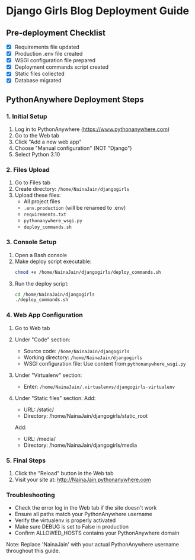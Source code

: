 # Django Girls Blog Deployment Guide

## Pre-deployment Checklist
- [x] Requirements file updated
- [x] Production .env file created
- [x] WSGI configuration file prepared
- [x] Deployment commands script created
- [x] Static files collected
- [x] Database migrated

## PythonAnywhere Deployment Steps

### 1. Initial Setup
1. Log in to PythonAnywhere (https://www.pythonanywhere.com)
2. Go to the Web tab
3. Click "Add a new web app"
4. Choose "Manual configuration" (NOT "Django")
5. Select Python 3.10

### 2. Files Upload
1. Go to Files tab
2. Create directory: `/home/NainaJain/djangogirls`
3. Upload these files:
   - All project files
   - `.env.production` (will be renamed to .env)
   - `requirements.txt`
   - `pythonanywhere_wsgi.py`
   - `deploy_commands.sh`

### 3. Console Setup
1. Open a Bash console
2. Make deploy script executable:
   ```bash
   chmod +x /home/NainaJain/djangogirls/deploy_commands.sh
   ```
3. Run the deploy script:
   ```bash
   cd /home/NainaJain/djangogirls
   ./deploy_commands.sh
   ```

### 4. Web App Configuration
1. Go to Web tab
2. Under "Code" section:
   - Source code: `/home/NainaJain/djangogirls`
   - Working directory: `/home/NainaJain/djangogirls`
   - WSGI configuration file: Use content from `pythonanywhere_wsgi.py`

3. Under "Virtualenv" section:
   - Enter: `/home/NainaJain/.virtualenvs/djangogirls-virtualenv`

4. Under "Static files" section:
   Add:
   - URL: /static/
   - Directory: /home/NainaJain/djangogirls/static_root
   
   Add:
   - URL: /media/
   - Directory: /home/NainaJain/djangogirls/media

### 5. Final Steps
1. Click the "Reload" button in the Web tab
2. Visit your site at: http://NainaJain.pythonanywhere.com

### Troubleshooting
- Check the error log in the Web tab if the site doesn't work
- Ensure all paths match your PythonAnywhere username
- Verify the virtualenv is properly activated
- Make sure DEBUG is set to False in production
- Confirm ALLOWED_HOSTS contains your PythonAnywhere domain

Note: Replace 'NainaJain' with your actual PythonAnywhere username throughout this guide.

